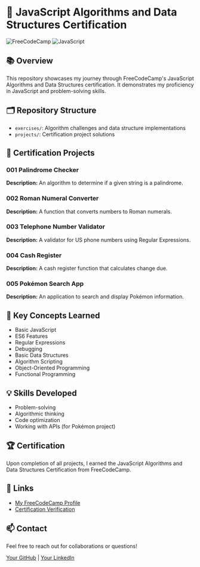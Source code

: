 # 🧮 JavaScript Algorithms and Data Structures Certification

![FreeCodeCamp](https://img.shields.io/badge/FreeCodeCamp-%23123.svg?&style=for-the-badge&logo=freecodecamp&logoColor=green)
![JavaScript](https://img.shields.io/badge/javascript-%23323330.svg?style=for-the-badge&logo=javascript&logoColor=%23F7DF1E)

## 📚 Overview
This repository showcases my journey through FreeCodeCamp's JavaScript Algorithms and Data Structures certification. It demonstrates my proficiency in JavaScript and problem-solving skills.

## 🗂️ Repository Structure
- `exercises/`: Algorithm challenges and data structure implementations
- `projects/`: Certification project solutions

## 🚀 Certification Projects

### 001 Palindrome Checker
**Description:** An algorithm to determine if a given string is a palindrome.

### 002 Roman Numeral Converter
**Description:** A function that converts numbers to Roman numerals.

### 003 Telephone Number Validator
**Description:** A validator for US phone numbers using Regular Expressions.

### 004 Cash Register
**Description:** A cash register function that calculates change due.

### 005 Pokémon Search App
**Description:** An application to search and display Pokémon information.

## 🧠 Key Concepts Learned
- Basic JavaScript
- ES6 Features
- Regular Expressions
- Debugging
- Basic Data Structures
- Algorithm Scripting
- Object-Oriented Programming
- Functional Programming

## 💡 Skills Developed
- Problem-solving
- Algorithmic thinking
- Code optimization
- Working with APIs (for Pokémon project)

## 🏆 Certification
Upon completion of all projects, I earned the JavaScript Algorithms and Data Structures Certification from FreeCodeCamp.

## 🔗 Links
- [My FreeCodeCamp Profile](https://www.freecodecamp.org/your-username)
- [Certification Verification](https://www.freecodecamp.org/certification/your-username/javascript-algorithms-and-data-structures)

## 📫 Contact
Feel free to reach out for collaborations or questions!

[Your GitHub](https://github.com/your-username) | [Your LinkedIn](https://www.linkedin.com/in/your-profile)

